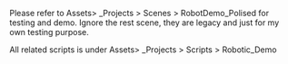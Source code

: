 Please refer to Assets> _Projects > Scenes > RobotDemo_Polised for testing and demo. Ignore the rest scene, they are legacy and just for my own testing purpose.

All related scripts is under  Assets> _Projects > Scripts > Robotic_Demo
